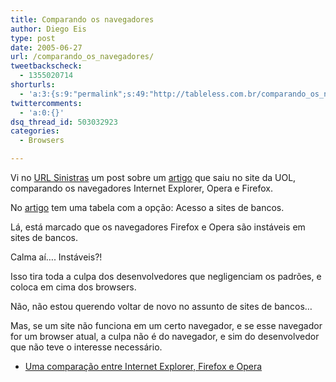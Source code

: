 ```yaml
---
title: Comparando os navegadores
author: Diego Eis
type: post
date: 2005-06-27
url: /comparando_os_navegadores/
tweetbackscheck:
  - 1355020714
shorturls:
  - 'a:3:{s:9:"permalink";s:49:"http://tableless.com.br/comparando_os_navegadores";s:7:"tinyurl";s:26:"http://tinyurl.com/3qqw5d4";s:4:"isgd";s:19:"http://is.gd/ZgEE6i";}'
twittercomments:
  - 'a:0:{}'
dsq_thread_id: 503032923
categories:
  - Browsers

---
```

Vi no [URL Sinistras][1] um post sobre um [artigo][2] que saiu no site da UOL, comparando os navegadores Internet Explorer, Opera e Firefox. 

No [artigo][2] tem uma tabela com a opção: Acesso a sites de bancos.
  
Lá, está marcado que os navegadores Firefox e Opera são instáveis em sites de bancos. 

Calma aí&#8230;. Instáveis?!
  
Isso tira toda a culpa dos desenvolvedores que negligenciam os padrões, e coloca em cima dos browsers.
  
Não, não estou querendo voltar de novo no assunto de sites de bancos&#8230;
  
Mas, se um site não funciona em um certo navegador, e se esse navegador for um browser atual, a culpa não é do navegador, e sim do desenvolvedor que não teve o interesse necessário. 

  * [Uma comparação entre Internet Explorer, Firefox e Opera][2]

 [1]: http://sinistras.aranha.com.br/
 [2]: http://tecnologia.uol.com.br/especiais/ultnot/2005/06/22/ult2888u46.jhtm